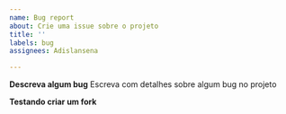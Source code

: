 ```yaml
---
name: Bug report
about: Crie uma issue sobre o projeto
title: ''
labels: bug
assignees: Adislansena

---
```


**Descreva algum bug**
Escreva com detalhes sobre algum bug no projeto

**Testando criar um fork**
